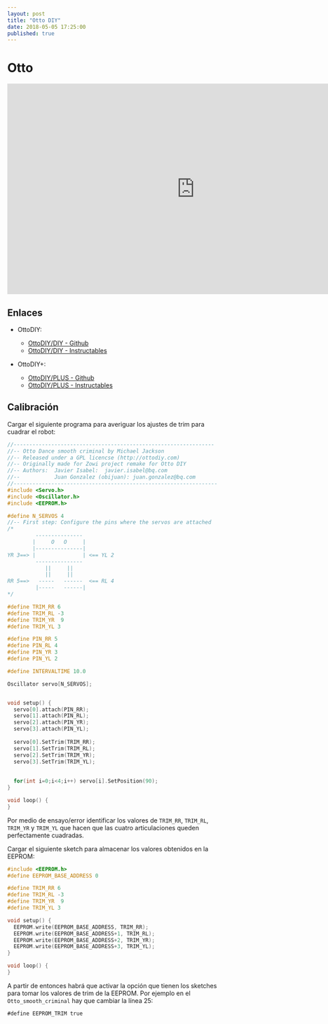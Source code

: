 ```yaml
---
layout: post
title: "Otto DIY"
date: 2018-05-05 17:25:00
published: true
---
```


# Otto
<iframe width="854" height="480" src="https://www.youtube.com/embed/AOQpcEnxrAU" frameborder="0" allowfullscreen></iframe>

## Enlaces

* OttoDIY:
    * [OttoDIY/DIY - Github](https://github.com/OttoDIY/DIY)
    * [OttoDIY/DIY - Instructables](http://www.instructables.com/id/Otto-Build-You-Own-Robot-in-Two-Hours/)

* OttoDIY+:
    * [OttoDIY/PLUS - Github](https://github.com/OttoDIY/PLUS)
    * [OttoDIY/PLUS - Instructables](http://www.instructables.com/id/Otto-DIY-Arduino-Bluetooth-Robot-Easy-to-3Dprint/)

## Calibración

Cargar el siguiente programa para averiguar los ajustes de trim para cuadrar el robot:

```c
//----------------------------------------------------------------
//-- Otto Dance smooth criminal by Michael Jackson
//-- Released under a GPL licencse (http://ottodiy.com)
//-- Originally made for Zowi project remake for Otto DIY
//-- Authors:  Javier Isabel:  javier.isabel@bq.com
//--           Juan Gonzalez (obijuan): juan.gonzalez@bq.com
//-----------------------------------------------------------------
#include <Servo.h>
#include <Oscillator.h>
#include <EEPROM.h>

#define N_SERVOS 4
//-- First step: Configure the pins where the servos are attached
/*
         --------------- 
        |     O   O     |
        |---------------|
YR 3==> |               | <== YL 2
         --------------- 
            ||     ||
            ||     ||
RR 5==>   -----   ------  <== RL 4
         |-----   ------|
*/

#define TRIM_RR 6
#define TRIM_RL -3
#define TRIM_YR  9
#define TRIM_YL 3

#define PIN_RR 5
#define PIN_RL 4
#define PIN_YR 3
#define PIN_YL 2

#define INTERVALTIME 10.0 

Oscillator servo[N_SERVOS];


void setup() {
  servo[0].attach(PIN_RR);
  servo[1].attach(PIN_RL);
  servo[2].attach(PIN_YR);
  servo[3].attach(PIN_YL);
  
  servo[0].SetTrim(TRIM_RR);
  servo[1].SetTrim(TRIM_RL);
  servo[2].SetTrim(TRIM_YR);
  servo[3].SetTrim(TRIM_YL);
  
  
  for(int i=0;i<4;i++) servo[i].SetPosition(90);
}

void loop() {
}
```

Por medio de ensayo/error identificar los valores de `TRIM_RR`, `TRIM_RL`, `TRIM_YR` y `TRIM_YL` que hacen que las cuatro articulaciones queden perfectamente cuadradas.

Cargar el siguiente sketch para almacenar los valores obtenidos en la EEPROM:

```c
#include <EEPROM.h>
#define EEPROM_BASE_ADDRESS 0

#define TRIM_RR 6
#define TRIM_RL -3
#define TRIM_YR  9
#define TRIM_YL 3

void setup() {
  EEPROM.write(EEPROM_BASE_ADDRESS, TRIM_RR);
  EEPROM.write(EEPROM_BASE_ADDRESS+1, TRIM_RL);
  EEPROM.write(EEPROM_BASE_ADDRESS+2, TRIM_YR);
  EEPROM.write(EEPROM_BASE_ADDRESS+3, TRIM_YL);
}

void loop() {
}
```

A partir de entonces habrá que activar la opción que tienen los sketches para tomar los valores de trim de la EEPROM. Por ejemplo en el `Otto_smooth_criminal` hay que cambiar la línea 25:

```
#define EEPROM_TRIM true 
```